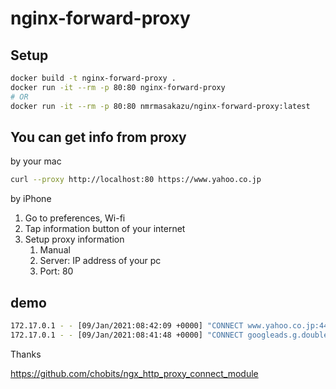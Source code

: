 # nginx-forward-proxy

## Setup

```bash
docker build -t nginx-forward-proxy .
docker run -it --rm -p 80:80 nginx-forward-proxy
# OR
docker run -it --rm -p 80:80 nmrmasakazu/nginx-forward-proxy:latest
```

## You can get info from proxy

by your mac

```bash
curl --proxy http://localhost:80 https://www.yahoo.co.jp
```

by iPhone

1. Go to preferences, Wi-fi
2. Tap information button of your internet
3. Setup proxy information
   1. Manual
   2. Server: IP address of your pc
   3. Port: 80

## demo

```bash
172.17.0.1 - - [09/Jan/2021:08:42:09 +0000] "CONNECT www.yahoo.co.jp:443 HTTP/1.1" 200 44908 "-" "curl/7.64.1"
172.17.0.1 - - [09/Jan/2021:08:41:48 +0000] "CONNECT googleads.g.doubleclick.net:443 HTTP/1.1" 200 4523 "-" "com.apple.WebKit.Networking/8610.3.7.0.3 CFNetwork/1209 Darwin/20.2.0"
```

Thanks

https://github.com/chobits/ngx_http_proxy_connect_module

